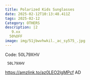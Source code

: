```yaml
---
title: Polarized Kids Sunglasses
date: 2025-02-12T10:13:48.411Z
tags: 2025-02-12
Category: OTHERS
description: |2
   9.xx
  50%OFF
image: img/51jbwvhwkil._ac_sy575_.jpg
---
```

Code: 50L79XHV

<pre class="language-javascript"><code

class="language-javascript"> 50L79XHV </code></pre>

https://amzlink.to/az0LEO2IgMPcf
AD